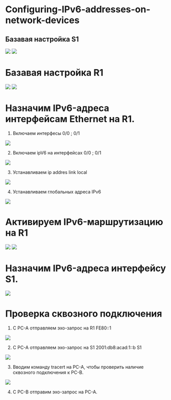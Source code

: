 # Configuring-IPv6-addresses-on-network-devices
## Базавая настройка S1
![](https://github.com/iGORnetwork/Configuring-IPv6-addresses-on-network-devices/blob/main/image/Screenshot_1.png)
![](https://github.com/iGORnetwork/Configuring-IPv6-addresses-on-network-devices/blob/main/image/Screenshot_2.png)
# Базавая настройка R1
![](https://github.com/iGORnetwork/Configuring-IPv6-addresses-on-network-devices/blob/main/image/Screenshot_3.png)
![](https://github.com/iGORnetwork/Configuring-IPv6-addresses-on-network-devices/blob/main/image/Screenshot_4.png)
# Назначим IPv6-адреса интерфейсам Ethernet на R1.
1. Включаем интерфесы 0/0 ; 0/1 

![](https://github.com/iGORnetwork/Configuring-IPv6-addresses-on-network-devices/blob/main/image/Screenshot_5.png)

2. Включаем ipV6 на интерфейсах 0/0 ; 0/1 

![](https://github.com/iGORnetwork/Configuring-IPv6-addresses-on-network-devices/blob/main/image/Screenshot_6.png)

3. Устанавливаем ip addres link local

![](https://github.com/iGORnetwork/Configuring-IPv6-addresses-on-network-devices/blob/main/image/Screenshot_7.png)

4. Устанавливаем глобальных адреса IPv6

![](https://github.com/iGORnetwork/Configuring-IPv6-addresses-on-network-devices/blob/main/image/Screenshot_11.png)

# Активируем IPv6-маршрутизацию на R1

![](https://github.com/iGORnetwork/Configuring-IPv6-addresses-on-network-devices/blob/main/image/Screenshot_8.png)
![](https://github.com/iGORnetwork/Configuring-IPv6-addresses-on-network-devices/blob/main/image/Screenshot_9.png)

# Назначим IPv6-адреса интерфейсу S1.

![](https://github.com/iGORnetwork/Configuring-IPv6-addresses-on-network-devices/blob/main/image/Screenshot_10.png)

# Проверка сквозного подключения

1) С PC-A отправляем эхо-запрос на R1 FE80::1

![](https://github.com/iGORnetwork/Configuring-IPv6-addresses-on-network-devices/blob/main/image/Screenshot_12.png)

2) С PC-A отправляем эхо-запрос на S1 2001:db8:acad:1::b S1

![](https://github.com/iGORnetwork/Configuring-IPv6-addresses-on-network-devices/blob/main/image/Screenshot_14.png)

3) Вводим команду tracert на PC-A, чтобы проверить наличие сквозного подключения к PC-B.

![](https://github.com/iGORnetwork/Configuring-IPv6-addresses-on-network-devices/blob/main/image/Screenshot_15.png)

4) С PC-B отправим эхо-запрос на PC-A.







